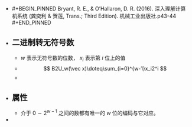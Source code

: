 - #+BEGIN_PINNED
  Bryant, R. E., & O’Hallaron, D. R. (2016). 深入理解计算机系统 (龚奕利 & 贺莲, Trans.; Third Edition). 机械工业出版社.p43-44
  #+END_PINNED
- ## 二进制转无符号数
	- $w$ 表示无符号数的位数， $x_i$ 表示第 $i$ 位上的值
	- $$
	  B2U_w(\vec x)\doteq\sum_{i=0}^{w-1}x_i2^i
	  $$
	-
- ## 属性
	- 介于 $0 \sim 2^{w-1}$ 之间的数都有唯一的 $w$ 位的编码与它对应。
-
